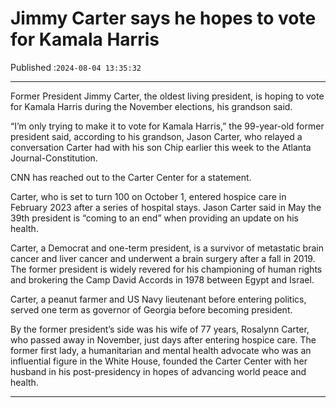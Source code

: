 # Jimmy Carter says he hopes to vote for Kamala Harris

Published :`2024-08-04 13:35:32`

---

Former President Jimmy Carter, the oldest living president, is hoping to vote for Kamala Harris during the November elections, his grandson said.

“I’m only trying to make it to vote for Kamala Harris,” the 99-year-old former president said, according to his grandson, Jason Carter, who relayed a conversation Carter had with his son Chip earlier this week to the Atlanta Journal-Constitution.

CNN has reached out to the Carter Center for a statement.

Carter, who is set to turn 100 on October 1, entered hospice care in February 2023 after a series of hospital stays. Jason Carter said in May the 39th president is “coming to an end” when providing an update on his health.

Carter, a Democrat and one-term president, is a survivor of metastatic brain cancer and liver cancer and underwent a brain surgery after a fall in 2019. The former president is widely revered for his championing of human rights and brokering the Camp David Accords in 1978 between Egypt and Israel.

Carter, a peanut farmer and US Navy lieutenant before entering politics, served one term as governor of Georgia before becoming president.

By the former president’s side was his wife of 77 years, Rosalynn Carter, who passed away in November, just days after entering hospice care. The former first lady, a humanitarian and mental health advocate who was an influential figure in the White House, founded the Carter Center with her husband in his post-presidency in hopes of advancing world peace and health.

---

